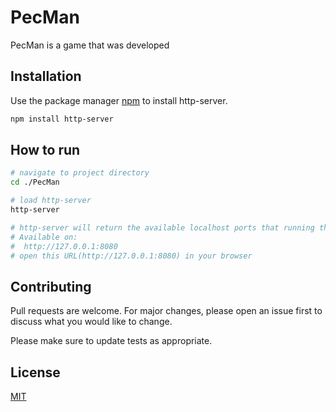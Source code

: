 # PecMan

PecMan is a game that was developed 

## Installation

Use the package manager [npm](https://www.npmjs.com/package/http-server) to install http-server.

```bash
npm install http-server
```

## How to run

```bash
# navigate to project directory
cd ./PecMan

# load http-server 
http-server 

# http-server will return the available localhost ports that running the local server
# Available on:
#  http://127.0.0.1:8080
# open this URL(http://127.0.0.1:8080) in your browser 
```



## Contributing
Pull requests are welcome. For major changes, please open an issue first to discuss what you would like to change.

Please make sure to update tests as appropriate.

## License
[MIT](https://github.com/FerasBinHussain/PecMan/blob/master/LICENSE)